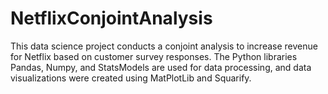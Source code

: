 # NetflixConjointAnalysis
This data science project conducts a conjoint analysis to increase revenue for Netflix based on customer survey responses. The Python libraries Pandas, Numpy, and StatsModels are used for data processing, and data visualizations were created using MatPlotLib and Squarify.
